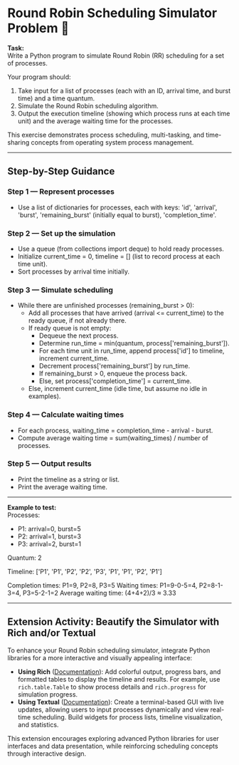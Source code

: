 # Round Robin Scheduling Simulator Problem 🐍

**Task:**  
Write a Python program to simulate Round Robin (RR) scheduling for a set of processes.

Your program should:

1. Take input for a list of processes (each with an ID, arrival time, and burst time) and a time quantum.
2. Simulate the Round Robin scheduling algorithm.
3. Output the execution timeline (showing which process runs at each time unit) and the average waiting time for the processes.

This exercise demonstrates process scheduling, multi-tasking, and time-sharing concepts from operating system process management.

---

## Step-by-Step Guidance

### Step 1 — Represent processes
- Use a list of dictionaries for processes, each with keys: 'id', 'arrival', 'burst', 'remaining_burst' (initially equal to burst), 'completion_time'.

### Step 2 — Set up the simulation
- Use a queue (from collections import deque) to hold ready processes.
- Initialize current_time = 0, timeline = [] (list to record process at each time unit).
- Sort processes by arrival time initially.

### Step 3 — Simulate scheduling
- While there are unfinished processes (remaining_burst > 0):
  - Add all processes that have arrived (arrival <= current_time) to the ready queue, if not already there.
  - If ready queue is not empty:
    - Dequeue the next process.
    - Determine run_time = min(quantum, process['remaining_burst']).
    - For each time unit in run_time, append process['id'] to timeline, increment current_time.
    - Decrement process['remaining_burst'] by run_time.
    - If remaining_burst > 0, enqueue the process back.
    - Else, set process['completion_time'] = current_time.
  - Else, increment current_time (idle time, but assume no idle in examples).

### Step 4 — Calculate waiting times
- For each process, waiting_time = completion_time - arrival - burst.
- Compute average waiting time = sum(waiting_times) / number of processes.

### Step 5 — Output results
- Print the timeline as a string or list.
- Print the average waiting time.

---

**Example to test:**  
Processes:  
- P1: arrival=0, burst=5  
- P2: arrival=1, burst=3  
- P3: arrival=2, burst=1  

Quantum: 2  

Timeline: ['P1', 'P1', 'P2', 'P2', 'P3', 'P1', 'P1', 'P2', 'P1']  

Completion times: P1=9, P2=8, P3=5
Waiting times: P1=9-0-5=4, P2=8-1-3=4, P3=5-2-1=2
Average waiting time: (4+4+2)/3 ≈ 3.33

---

## Extension Activity: Beautify the Simulator with Rich and/or Textual

To enhance your Round Robin scheduling simulator, integrate Python libraries for a more interactive and visually appealing interface:

- **Using Rich** ([Documentation](https://rich.readthedocs.io/en/stable/)): Add colorful output, progress bars, and formatted tables to display the timeline and results. For example, use `rich.table.Table` to show process details and `rich.progress` for simulation progress.
- **Using Textual** ([Documentation](https://textual.textualize.io/)): Create a terminal-based GUI with live updates, allowing users to input processes dynamically and view real-time scheduling. Build widgets for process lists, timeline visualization, and statistics.

This extension encourages exploring advanced Python libraries for user interfaces and data presentation, while reinforcing scheduling concepts through interactive design.